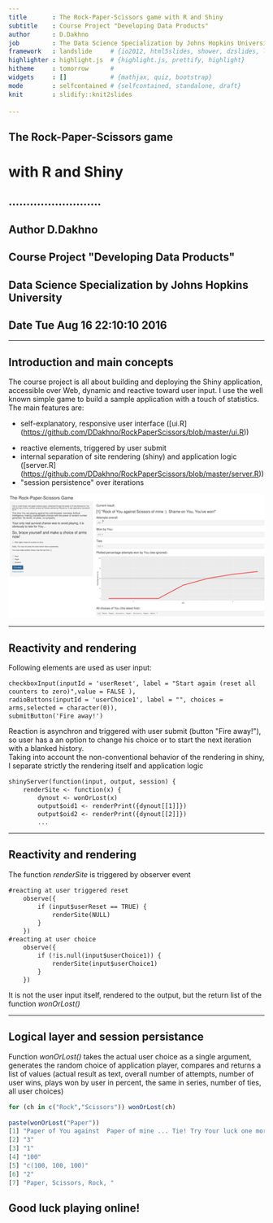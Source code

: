 ```yaml
---
title       : The Rock-Paper-Scissors game with R and Shiny
subtitle    : Course Project "Developing Data Products"
author      : D.Dakhno
job         : The Data Science Specialization by Johns Hopkins University
framework   : landslide     # {io2012, html5slides, shower, dzslides, landslide, Slidy}
highlighter : highlight.js  # {highlight.js, prettify, highlight}
hitheme     : tomorrow      # 
widgets     : []            # {mathjax, quiz, bootstrap}
mode        : selfcontained # {selfcontained, standalone, draft}
knit        : slidify::knit2slides

---
```




  
## The Rock-Paper-Scissors game 
# with R and Shiny  
   
## ..........................
## Author D.Dakhno
## Course Project "Developing Data Products"
## Data Science Specialization by Johns Hopkins University
## Date Tue Aug 16 22:10:10 2016

---

## Introduction and main concepts

The course project is all about building and deploying the Shiny application, accessible 
over Web, dynamic and reactive toward user input. I use the well known simple game to 
build a sample application with a touch of statistics.  
The main features are:
- self-explanatory, responsive user interface ([ui.R] (https://github.com/DDakhno/RockPaperScissors/blob/master/ui.R))
* reactive elements, triggered by user submit
* internal separation of site rendering (shiny) and application logic ([server.R] (https://github.com/DDakhno/RockPaperScissors/blob/master/server.R))
* "session persistence" over iterations

![](fig/img1.png)

---

## Reactivity and rendering

Following elements are used as user input:
```
checkboxInput(inputId = 'userReset', label = "Start again (reset all counters to zero)",value = FALSE ),
radioButtons(inputId = 'userChoice1', label = "", choices = arms,selected = character(0)),
submitButton('Fire away!')
```
Reaction is asynchron and triggered with user submit (button "Fire away!"), so user has a an option 
to change his choice or to start the next iteration with a blanked history.  
Taking into account the non-conventional behavior of the rendering in shiny, I separate strictly 
the rendering itself and application logic
```
shinyServer(function(input, output, session) {
    renderSite <- function(x) {
        dynout <- wonOrLost(x) 
        output$oid1 <- renderPrint({dynout[[1]]})
        output$oid2 <- renderPrint({dynout[[2]]})
        ...
```

---

## Reactivity and rendering

The function *renderSite* is triggered by observer event
```
#reacting at user triggered reset
    observe({
        if (input$userReset == TRUE) {
            renderSite(NULL)
        }
    })
#reacting at user choice
    observe({
        if (!is.null(input$userChoice1)) {
            renderSite(input$userChoice1)
        }
    })
```
It is not the user input itself, rendered to the output, but the return list of 
the function *wonOrLost()*

---

## Logical layer and session persistance

Function *wonOrLost()* takes the actual user choice as a single argument, generates the random 
choice of application player, compares and returns a list of values (actual result as text, overall number 
of attempts, number of user wins, plays won by user in percent, the same in series, number of ties, 
all user choices) 



```r
for (ch in c("Rock","Scissors")) wonOrLost(ch)
```

```r
paste(wonOrLost("Paper"))
[1] "Paper of You against  Paper of mine ... Tie! Try Your luck one more time..."
[2] "3"                                                                          
[3] "1"                                                                          
[4] "100"                                                                        
[5] "c(100, 100, 100)"                                                           
[6] "2"                                                                          
[7] "Paper, Scissors, Rock, "                                                    
```

## Good luck playing online!






